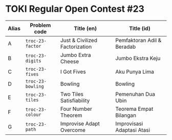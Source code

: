# TOKI Regular Open Contest #23

| Alias | Problem code      | Title (en)                     | Title (id)                 |
| ----- | ----------------  | ------------------------------ | -------------------------- |
| A     | `troc-23-factor`  | Just & Civilized Factorization | Pemfaktoran Adil & Beradab |
| B     | `troc-23-digits`  | Jumbo Extra Cheese             | Jumbo Ekstra Keju          |
| C     | `troc-23-fives`   | I Got Fives                    | Aku Punya Lima             |
| D     | `troc-23-bowling` | Bowling                        | Bowling                    |
| E     | `troc-23-tiles`   | Two Tiles Satisfiability       | Pemenuhan Dua Ubin         |
| F     | `troc-23-colour`  | Four Number Theorem            | Teorema Empat Bilangan     |
| G     | `troc-23-path`    | Improvise Adapt Overcome       | Improvisasi Adaptasi Atasi |
